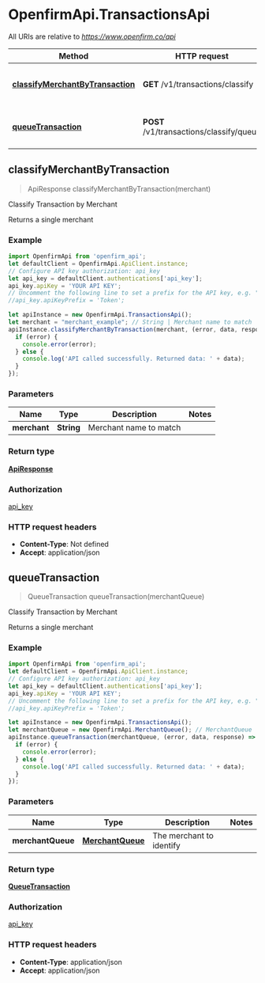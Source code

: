 # OpenfirmApi.TransactionsApi

All URIs are relative to *https://www.openfirm.co/api*

Method | HTTP request | Description
------------- | ------------- | -------------
[**classifyMerchantByTransaction**](TransactionsApi.md#classifyMerchantByTransaction) | **GET** /v1/transactions/classify | Classify Transaction by Merchant
[**queueTransaction**](TransactionsApi.md#queueTransaction) | **POST** /v1/transactions/classify/queue | Classify Transaction by Merchant



## classifyMerchantByTransaction

> ApiResponse classifyMerchantByTransaction(merchant)

Classify Transaction by Merchant

Returns a single merchant

### Example

```javascript
import OpenfirmApi from 'openfirm_api';
let defaultClient = OpenfirmApi.ApiClient.instance;
// Configure API key authorization: api_key
let api_key = defaultClient.authentications['api_key'];
api_key.apiKey = 'YOUR API KEY';
// Uncomment the following line to set a prefix for the API key, e.g. "Token" (defaults to null)
//api_key.apiKeyPrefix = 'Token';

let apiInstance = new OpenfirmApi.TransactionsApi();
let merchant = "merchant_example"; // String | Merchant name to match
apiInstance.classifyMerchantByTransaction(merchant, (error, data, response) => {
  if (error) {
    console.error(error);
  } else {
    console.log('API called successfully. Returned data: ' + data);
  }
});
```

### Parameters


Name | Type | Description  | Notes
------------- | ------------- | ------------- | -------------
 **merchant** | **String**| Merchant name to match | 

### Return type

[**ApiResponse**](ApiResponse.md)

### Authorization

[api_key](../README.md#api_key)

### HTTP request headers

- **Content-Type**: Not defined
- **Accept**: application/json


## queueTransaction

> QueueTransaction queueTransaction(merchantQueue)

Classify Transaction by Merchant

Returns a single merchant

### Example

```javascript
import OpenfirmApi from 'openfirm_api';
let defaultClient = OpenfirmApi.ApiClient.instance;
// Configure API key authorization: api_key
let api_key = defaultClient.authentications['api_key'];
api_key.apiKey = 'YOUR API KEY';
// Uncomment the following line to set a prefix for the API key, e.g. "Token" (defaults to null)
//api_key.apiKeyPrefix = 'Token';

let apiInstance = new OpenfirmApi.TransactionsApi();
let merchantQueue = new OpenfirmApi.MerchantQueue(); // MerchantQueue | The merchant to identify
apiInstance.queueTransaction(merchantQueue, (error, data, response) => {
  if (error) {
    console.error(error);
  } else {
    console.log('API called successfully. Returned data: ' + data);
  }
});
```

### Parameters


Name | Type | Description  | Notes
------------- | ------------- | ------------- | -------------
 **merchantQueue** | [**MerchantQueue**](MerchantQueue.md)| The merchant to identify | 

### Return type

[**QueueTransaction**](QueueTransaction.md)

### Authorization

[api_key](../README.md#api_key)

### HTTP request headers

- **Content-Type**: application/json
- **Accept**: application/json

